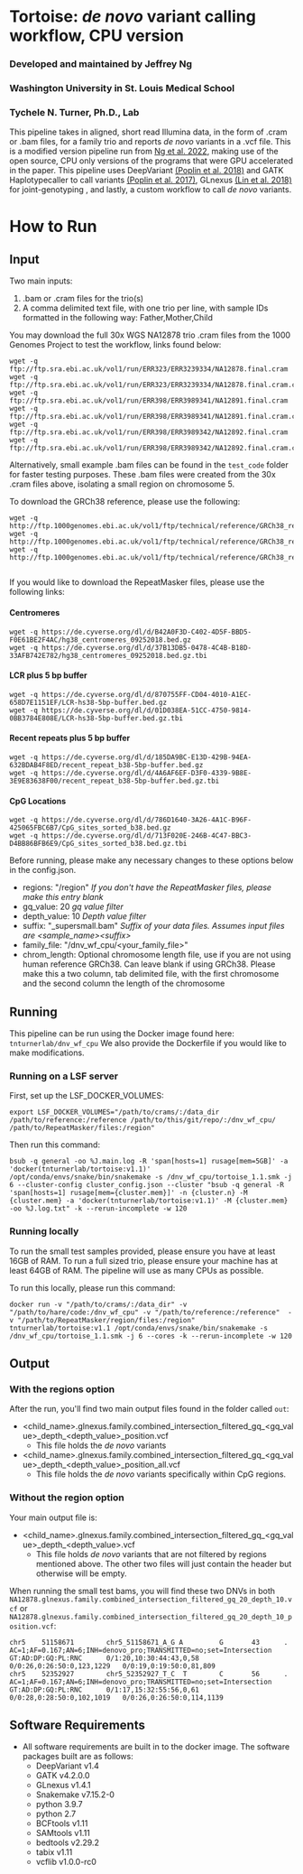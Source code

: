 # Tortoise:  *de novo* variant calling workflow, CPU version
 
### Developed and maintained by Jeffrey Ng
### Washington University in St. Louis Medical School
### Tychele N. Turner, Ph.D., Lab
 
This pipeline takes in aligned, short read Illumina data, in the form of .cram or .bam files, for a family trio and reports *de novo* variants in a .vcf file.  This is a modified version pipeline run from [Ng et al. 2022](https://doi.org/10.1002/humu.24455), making use of the open source, CPU only versions of the programs that were GPU accelerated in the paper. This pipeline uses DeepVariant [(Poplin et al. 2018)](https://rdcu.be/7Dhl) and GATK Haplotypecaller to call variants [(Poplin et al. 2017)](https://www.biorxiv.org/content/10.1101/201178v3), GLnexus [(Lin et al. 2018)](https://www.biorxiv.org/content/10.1101/343970v1) for joint-genotyping , and lastly, a custom workflow to call *de novo* variants.  
 
# How to Run
 
## Input
 
Two main inputs:
 
1) .bam or .cram files for the trio(s)
2) A comma delimited text file, with one trio per line, with sample IDs formatted in the following way:  Father,Mother,Child
 
You may download the full 30x WGS NA12878 trio .cram files from the 1000 Genomes Project to test the workflow, links found below:
 
```
wget -q ftp://ftp.sra.ebi.ac.uk/vol1/run/ERR323/ERR3239334/NA12878.final.cram
wget -q ftp://ftp.sra.ebi.ac.uk/vol1/run/ERR323/ERR3239334/NA12878.final.cram.crai
wget -q ftp://ftp.sra.ebi.ac.uk/vol1/run/ERR398/ERR3989341/NA12891.final.cram
wget -q ftp://ftp.sra.ebi.ac.uk/vol1/run/ERR398/ERR3989341/NA12891.final.cram.crai
wget -q ftp://ftp.sra.ebi.ac.uk/vol1/run/ERR398/ERR3989342/NA12892.final.cram
wget -q ftp://ftp.sra.ebi.ac.uk/vol1/run/ERR398/ERR3989342/NA12892.final.cram.crai
```
 
Alternatively, small example .bam files can be found in the `test_code` folder for faster testing purposes.  These .bam files were created from the 30x .cram files above, isolating a small region on chromosome 5.  
 
To download the GRCh38 reference, please use the following:
```
wget -q http://ftp.1000genomes.ebi.ac.uk/vol1/ftp/technical/reference/GRCh38_reference_genome/GRCh38_full_analysis_set_plus_decoy_hla.fa
wget -q http://ftp.1000genomes.ebi.ac.uk/vol1/ftp/technical/reference/GRCh38_reference_genome/GRCh38_full_analysis_set_plus_decoy_hla.fa.fai
wget -q http://ftp.1000genomes.ebi.ac.uk/vol1/ftp/technical/reference/GRCh38_reference_genome/GRCh38_full_analysis_set_plus_decoy_hla.dict
 
```
 
If you would like to download the RepeatMasker files, please use the following links:
 
#### Centromeres
```
wget -q https://de.cyverse.org/dl/d/B42A0F3D-C402-4D5F-BBD5-F0E61BE2F4AC/hg38_centromeres_09252018.bed.gz
wget -q https://de.cyverse.org/dl/d/37B13DB5-0478-4C4B-B18D-33AFB742E782/hg38_centromeres_09252018.bed.gz.tbi
```
 
#### LCR plus 5 bp buffer
```
wget -q https://de.cyverse.org/dl/d/870755FF-CD04-4010-A1EC-658D7E1151EF/LCR-hs38-5bp-buffer.bed.gz
wget -q https://de.cyverse.org/dl/d/01D038EA-51CC-4750-9814-0BB3784E808E/LCR-hs38-5bp-buffer.bed.gz.tbi
```
 
#### Recent repeats plus 5 bp buffer
```
wget -q https://de.cyverse.org/dl/d/185DA9BC-E13D-429B-94EA-632BDAB4F8ED/recent_repeat_b38-5bp-buffer.bed.gz
wget -q https://de.cyverse.org/dl/d/4A6AF6EF-D3F0-4339-9B8E-3E9E83638F00/recent_repeat_b38-5bp-buffer.bed.gz.tbi
```
 
#### CpG Locations
```
wget -q https://de.cyverse.org/dl/d/786D1640-3A26-4A1C-B96F-425065FBC6B7/CpG_sites_sorted_b38.bed.gz
wget -q https://de.cyverse.org/dl/d/713F020E-246B-4C47-BBC3-D4BB86BFB6E9/CpG_sites_sorted_b38.bed.gz.tbi
```
 
Before running, please make any necessary changes to these options below in the config.json. 
 
* regions:  "/region" *If you don't have the RepeatMasker files, please make this entry blank*
* gq_value:  20 *gq value filter*
* depth_value: 10 *Depth value filter*
* suffix: "\_supersmall.bam" *Suffix of your data files.  Assumes input files are \<sample\_name\>\<suffix\>* 
* family_file: "/dnv_wf_cpu/<your_family_file>"
* chrom_length: Optional chromosome length file, use if you are not using human reference GRCh38. Can leave blank if using GRCh38. Please make this a two column, tab delimited file, with the first chromosome and the second column the length of the chromosome


## Running
 
This pipeline can be run using the Docker image found here: `tnturnerlab/dnv_wf_cpu`
We also provide the Dockerfile if you would like to make modifications.  

### Running on a LSF server
 
First, set up the LSF_DOCKER_VOLUMES:
```
export LSF_DOCKER_VOLUMES="/path/to/crams/:/data_dir /path/to/reference:/reference /path/to/this/git/repo/:/dnv_wf_cpu/ /path/to/RepeatMasker/files:/region"
```
 
Then run this command:
```
bsub -q general -oo %J.main.log -R 'span[hosts=1] rusage[mem=5GB]' -a 'docker(tnturnerlab/tortoise:v1.1)' /opt/conda/envs/snake/bin/snakemake -s /dnv_wf_cpu/tortoise_1.1.smk -j 6 --cluster-config cluster_config.json --cluster "bsub -q general -R 'span[hosts=1] rusage[mem={cluster.mem}]' -n {cluster.n} -M {cluster.mem} -a 'docker(tnturnerlab/tortoise:v1.1)' -M {cluster.mem} -oo %J.log.txt" -k --rerun-incomplete -w 120 
```
 
### Running locally
 
To run the small test samples provided, please ensure you have at least 16GB of RAM. To run a full sized trio, please ensure your machine has at least 64GB of RAM.  The pipeline will use as many CPUs as possible.  
 
To run this locally, please run this command:
 
```
docker run -v "/path/to/crams/:/data_dir" -v "/path/to/hare/code:/dnv_wf_cpu" -v "/path/to/reference:/reference"  -v "/path/to/RepeatMasker/region/files:/region" tnturnerlab/tortoise:v1.1 /opt/conda/envs/snake/bin/snakemake -s /dnv_wf_cpu/tortoise_1.1.smk -j 6 --cores -k --rerun-incomplete -w 120 

```
 
## Output
 
### With the regions option
 
After the run, you'll find two main output files found in the folder called `out`:
* <child_name>.glnexus.family.combined_intersection_filtered_gq_<gq_value>\_depth_<depth_value>\_position.vcf
    * This file holds the *de novo* variants
* <child_name>.glnexus.family.combined_intersection_filtered_gq_<gq_value>\_depth_<depth_value>\_position_all.vcf
    * This file holds the *de novo* variants specifically within CpG regions.  
 
### Without the region option
 
Your main output file is:
* <child_name>.glnexus.family.combined_intersection_filtered_gq_<gq_value>\_depth_<depth_value>\.vcf
  * This file holds *de novo* variants that are not filtered by regions mentioned above.  The other two files will just contain the header but otherwise will be empty.
 
When running the small test bams, you will find these two DNVs in both `NA12878.glnexus.family.combined_intersection_filtered_gq_20_depth_10.vcf` or `NA12878.glnexus.family.combined_intersection_filtered_gq_20_depth_10_position.vcf`:
 
```
chr5 	51158671    	chr5_51158671_A_G A      	G     	43    	.        	AC=1;AF=0.167;AN=6;INH=denovo_pro;TRANSMITTED=no;set=Intersection  	GT:AD:DP:GQ:PL:RNC     	0/1:20,10:30:44:43,0,58        	0/0:26,0:26:50:0,123,1229 	0/0:19,0:19:50:0,81,809
chr5 	52352927    	chr5_52352927_T_C  T      	C     	56    	.        	AC=1;AF=0.167;AN=6;INH=denovo_pro;TRANSMITTED=no;set=Intersection  	GT:AD:DP:GQ:PL:RNC     	0/1:17,15:32:55:56,0,61        	0/0:28,0:28:50:0,102,1019 	0/0:26,0:26:50:0,114,1139
```

## Software Requirements
 
* All software requirements are built in to the docker image.  The  software packages built are as follows:
  * DeepVariant v1.4
  * GATK v4.2.0.0
  * GLnexus v1.4.1
  * Snakemake v7.15.2-0
  * python 3.9.7
  * python 2.7
  * BCFtools v1.11
  * SAMtools v1.11
  * bedtools v2.29.2
  * tabix v1.11
  * vcflib v1.0.0-rc0
 

 


